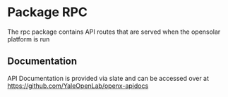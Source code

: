 # Package RPC

The rpc package contains API routes that are served when the opensolar platform is run

## Documentation

API Documentation is provided via slate and can be accessed over at https://github.com/YaleOpenLab/openx-apidocs
